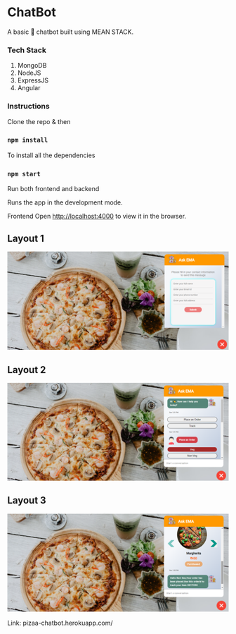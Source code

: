 # ChatBot
A basic  🍕 chatbot built using MEAN STACK.

### Tech Stack
1. MongoDB
2. NodeJS
3. ExpressJS
4. Angular

### Instructions

Clone the repo & then

### `npm install`

To install all the dependencies

### `npm start`
Run both frontend and backend

Runs the app in the development mode.<br />

Frontend
Open [http://localhost:4000](http://localhost:4000) to view it in the browser.

## Layout 1
 <p align="center">
  <img src="https://github.com/web4everyone23/ChatBot/blob/main/Layout1.png" width="800px">
</p>

## Layout 2
 <p align="center">
  <img src="https://github.com/web4everyone23/ChatBot/blob/main/Layout2.png" width="800px">
</p>

## Layout 3
 <p align="center">
  <img src="https://github.com/web4everyone23/ChatBot/blob/main/Layout3.png" width="800px">
</p>



Link:  pizaa-chatbot.herokuapp.com/
